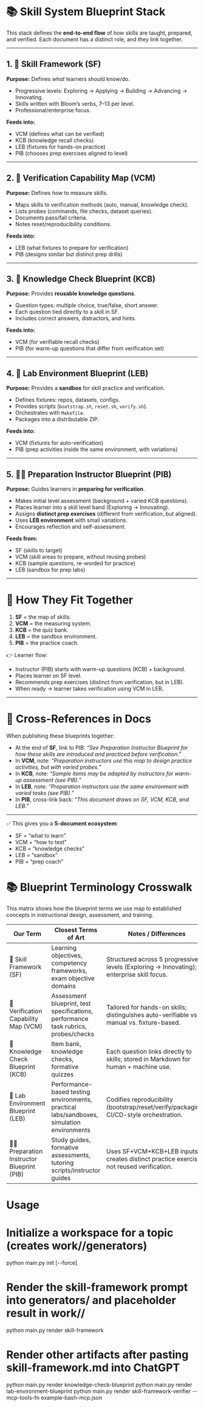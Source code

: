 # 📚 Skill System Blueprint Stack

This stack defines the **end-to-end flow** of how skills are taught, prepared, and verified. Each document has a distinct role, and they link together.

---

## 1. 🧩 Skill Framework (SF)

**Purpose:** Defines _what_ learners should know/do.

- Progressive levels: Exploring → Applying → Building → Advancing → Innovating.
- Skills written with Bloom’s verbs, 7–13 per level.
- Professional/enterprise focus.

**Feeds into:**

- VCM (defines what can be verified)
- KCB (knowledge recall checks)
- LEB (fixtures for hands-on practice)
- PIB (chooses prep exercises aligned to level)

---

## 2. 🔎 Verification Capability Map (VCM)

**Purpose:** Defines _how_ to measure skills.

- Maps skills to verification methods (auto, manual, knowledge check).
- Lists probes (commands, file checks, dataset queries).
- Documents pass/fail criteria.
- Notes reset/reproducibility conditions.

**Feeds into:**

- LEB (what fixtures to prepare for verification)
- PIB (designs similar but distinct prep drills)

---

## 3. 📝 Knowledge Check Blueprint (KCB)

**Purpose:** Provides **reusable knowledge questions**.

- Question types: multiple choice, true/false, short answer.
- Each question tied directly to a skill in SF.
- Includes correct answers, distractors, and hints.

**Feeds into:**

- VCM (for verifiable recall checks)
- PIB (for warm-up questions that differ from verification set)

---

## 4. 🧪 Lab Environment Blueprint (LEB)

**Purpose:** Provides a **sandbox** for skill practice and verification.

- Defines fixtures: repos, datasets, configs.
- Provides scripts (`bootstrap.sh`, `reset.sh`, `verify.sh`).
- Orchestrates with `Makefile`.
- Packages into a distributable ZIP.

**Feeds into:**

- VCM (fixtures for auto-verification)
- PIB (prep activities inside the same environment, with variations)

---

## 5. 👩‍🏫 Preparation Instructor Blueprint (PIB)

**Purpose:** Guides learners in **preparing for verification**.

- Makes initial level assessment (background + varied KCB questions).
- Places learner into a skill level band (Exploring → Innovating).
- Assigns **distinct prep exercises** (different from verification, but aligned).
- Uses **LEB environment** with small variations.
- Encourages reflection and self-assessment.

**Feeds from:**

- SF (skills to target)
- VCM (skill areas to prepare, without reusing probes)
- KCB (sample questions, re-worded for practice)
- LEB (sandbox for prep labs)

---

# 🔄 How They Fit Together

1. **SF** = the map of skills.
2. **VCM** = the measuring system.
3. **KCB** = the quiz bank.
4. **LEB** = the sandbox environment.
5. **PIB** = the practice coach.

👉 Learner flow:

- Instructor (PIB) starts with warm-up questions (KCB) + background.
- Places learner on SF level.
- Recommends prep exercises (distinct from verification, but in LEB).
- When ready → learner takes verification using VCM in LEB.

---

# 📎 Cross-References in Docs

When publishing these blueprints together:

- At the end of **SF**, link to PIB: _“See Preparation Instructor Blueprint for how these skills are introduced and practiced before verification.”_
- In **VCM**, note: _“Preparation instructors use this map to design practice activities, but with varied probes.”_
- In **KCB**, note: _“Sample items may be adapted by instructors for warm-up assessment (see PIB).”_
- In **LEB**, note: _“Preparation instructors use the same environment with varied tasks (see PIB).”_
- In **PIB**, cross-link back: _“This document draws on SF, VCM, KCB, and LEB.”_

---

✅ This gives you a **5-document ecosystem**:

- SF = “what to learn”
- VCM = “how to test”
- KCB = “knowledge checks”
- LEB = “sandbox”
- PIB = “prep coach”

# 📚 Blueprint Terminology Crosswalk

This matrix shows how the blueprint terms we use map to established concepts in instructional design, assessment, and training.

| **Our Term**                              | **Closest Terms of Art**                                                                  | **Notes / Differences**                                                                   |
| ----------------------------------------- | ----------------------------------------------------------------------------------------- | ----------------------------------------------------------------------------------------- |
| 🧩 Skill Framework (SF)                   | Learning objectives, competency frameworks, exam objective domains                        | Structured across 5 progressive levels (Exploring → Innovating); enterprise skill focus.  |
| 🔎 Verification Capability Map (VCM)      | Assessment blueprint, test specifications, performance task rubrics, probes/checks        | Tailored for hands-on skills; distinguishes auto-verifiable vs. manual vs. fixture-based. |
| 📝 Knowledge Check Blueprint (KCB)        | Item bank, knowledge checks, formative quizzes                                            | Each question links directly to skills; stored in Markdown for human + machine use.       |
| 🧪 Lab Environment Blueprint (LEB)        | Performance-based testing environments, practical labs/sandboxes, simulation environments | Codifies reproducibility (bootstrap/reset/verify/packaging); CI/CD-style orchestration.   |
| 👩‍🏫 Preparation Instructor Blueprint (PIB) | Study guides, formative assessments, tutoring scripts/instructor guides                   | Uses SF+VCM+KCB+LEB inputs; creates distinct practice exercises, not reused verification. |

# Usage

# Initialize a workspace for a topic (creates work/<topic-slug>/generators)

python main.py init <topic> [--force]

# Render the skill-framework prompt into generators/ and placeholder result in work/<topic-slug>/

python main.py render <topic> skill-framework

# Render other artifacts after pasting skill-framework.md into ChatGPT

python main.py render <topic> knowledge-check-blueprint
python main.py render <topic> lab-environment-blueprint
python main.py render <topic> skill-framework-verifier --mcp-tools-fn example-bash-mcp.json
